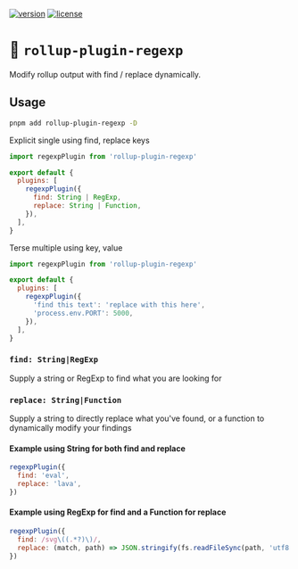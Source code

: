 [![version](https://img.shields.io/npm/v/rollup-plugin-regexp.svg)]() [![license](https://img.shields.io/github/license/kingyue737/rollup-plugin-regexp.svg)]()

# 🔎 `rollup-plugin-regexp`

Modify rollup output with find / replace dynamically.

## Usage

```bash
pnpm add rollup-plugin-regexp -D
```

Explicit single using find, replace keys

```js
import regexpPlugin from 'rollup-plugin-regexp'

export default {
  plugins: [
    regexpPlugin({
      find: String | RegExp,
      replace: String | Function,
    }),
  ],
}
```

Terse multiple using key, value

```js
import regexpPlugin from 'rollup-plugin-regexp'

export default {
  plugins: [
    regexpPlugin({
      'find this text': 'replace with this here',
      'process.env.PORT': 5000,
    }),
  ],
}
```

### `find: String|RegExp`

Supply a string or RegExp to find what you are looking for

### `replace: String|Function`

Supply a string to directly replace what you've found, or a function to dynamically modify your findings

#### Example using String for both find and replace

```js
regexpPlugin({
  find: 'eval',
  replace: 'lava',
})
```

#### Example using RegExp for find and a Function for replace

```js
regexpPlugin({
  find: /svg\((.*?)\)/,
  replace: (match, path) => JSON.stringify(fs.readFileSync(path, 'utf8')),
})
```
